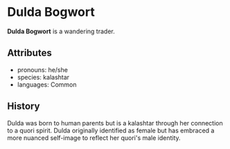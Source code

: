 # Dulda Bogwort

**Dulda Bogwort** is a wandering trader.

## Attributes

- pronouns: he/she
- species: kalashtar
- languages: Common

## History

Dulda was born to human parents but is a kalashtar through her connection to a quori spirit. Dulda originally identified as female but has embraced a more nuanced self-image to reflect her quori's male identity.
